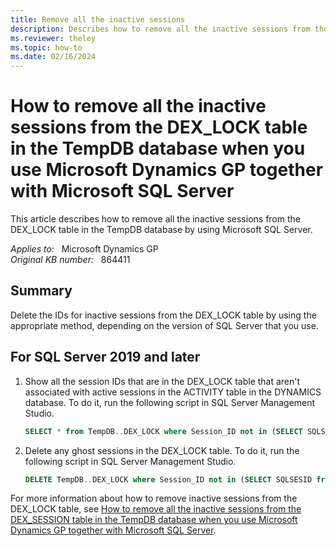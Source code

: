 ```yaml
---
title: Remove all the inactive sessions
description: Describes how to remove all the inactive sessions from the DEX_LOCK table in the TempDB database when you use Microsoft Dynamics GP together with Microsoft SQL Server.
ms.reviewer: theley
ms.topic: how-to
ms.date: 02/16/2024
---
```

# How to remove all the inactive sessions from the DEX_LOCK table in the TempDB database when you use Microsoft Dynamics GP together with Microsoft SQL Server

This article describes how to remove all the inactive sessions from the DEX_LOCK table in the TempDB database by using Microsoft SQL Server.

_Applies to:_ &nbsp; Microsoft Dynamics GP  
_Original KB number:_ &nbsp; 864411

## Summary

Delete the IDs for inactive sessions from the DEX_LOCK table by using the appropriate method, depending on the version of SQL Server that you use.

## For SQL Server 2019 and later

1. Show all the session IDs that are in the DEX_LOCK table that aren't associated with active sessions in the ACTIVITY table in the DYNAMICS database. To do it, run the following script in SQL Server Management Studio.

    ```sql
    SELECT * from TempDB..DEX_LOCK where Session_ID not in (SELECT SQLSESID from DYNAMICS..ACTIVITY)
    ```

2. Delete any ghost sessions in the DEX_LOCK table. To do it, run the following script in SQL Server Management Studio.

    ```sql
    DELETE TempDB..DEX_LOCK where Session_ID not in (SELECT SQLSESID from DYNAMICS..ACTIVITY)
    ```

For more information about how to remove inactive sessions from the DEX_LOCK table, see [How to remove all the inactive sessions from the DEX_SESSION table in the TempDB database when you use Microsoft Dynamics GP together with Microsoft SQL Server](https://support.microsoft.com/help/864413).
